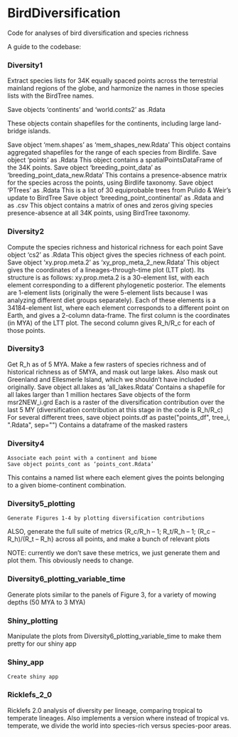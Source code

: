 # BirdDiversification
Code for analyses of bird diversification and species richness

A guide to the codebase:

### Diversity1
Extract species lists for 34K equally spaced points across the terrestrial mainland regions of the globe, and harmonize the names in those species lists with the BirdTree names.

Save objects ‘continents’ and ‘world.conts2’ as .Rdata

   These objects contain shapefiles for the continents, including large land-bridge islands.

Save object ‘mem.shapes’ as ‘mem_shapes_new.Rdata’
This object contains aggregated shapefiles for the range of each species from Birdlife.
Save object ‘points’ as .Rdata
	This object contains a spatialPointsDataFrame of the 34K points.
	Save object ‘breeding_point_data’ as ‘breeding_point_data_new.Rdata’
This contains a presence-absence matrix for the species across the points, using Birdlife taxonomy.
Save object ‘PTrees’ as .Rdata
	This is a list of 30 equiprobable trees from Pulido & Weir’s update to BirdTree
Save object ‘breeding_point_continental’ as .Rdata and as .csv
This object contains a matrix of ones and zeros giving species presence-absence at all 34K points, using BirdTree taxonomy.

### Diversity2
Compute the species richness and historical richness for each point
Save object ‘cs2’ as .Rdata
	This object gives the species richness of each point.
Save object ‘xy.prop.meta.2’ as ‘xy_prop_meta_2_new.Rdata’
This object gives the coordinates of a lineages-through-time plot (LTT plot). Its structure is as follows: xy.prop.meta.2 is a 30-element list, with each element corresponding to a different phylogenetic posterior. The elements are 1-element lists (originally the were 5-element lists because I was analyzing different diet groups separately). Each of these elements is a 34184-element list, where each element corresponds to a different point on Earth, and gives a 2-column data-frame.  The first column is the coordinates (in MYA) of the LTT plot.  The second column gives R_h/R_c for each of those points.
	
### Diversity3
Get R_h as of 5 MYA. Make a few rasters of species richness and of historical richness as of 5MYA, and mask out large lakes. Also mask out Greenland and Ellesmerle Island, which we shouldn’t have included originally.
Save object all.lakes as ‘all_lakes.Rdata’
	Contains a shapefile for all lakes larger than 1 million hectares
Save objects of the form msr2NEW_i.grd
Each is a raster of the diversification contribution over the last 5 MY (diversification contribution at this stage in the code is R_h/R_c)
For several different trees, save object points.df as paste("points_df", tree_i, ".Rdata", sep="")
	Contains a dataframe of the masked rasters
	
### Diversity4
	Associate each point with a continent and biome
	Save object points_cont as ‘points_cont.Rdata’
This contains a named list where each element gives the points belonging to a given biome-continent combination.

### Diversity5_plotting
	Generate Figures 1-4 by plotting diversification contributions
ALSO, generate the full suite of metrics {R_c/R_h – 1; R_t/R_h – 1; (R_c – R_h)/(R_t – R_h} across all points, and make a bunch of relevant plots

NOTE: currently we don’t save these metrics, we just generate them and plot them.  This obviously needs to change.

### Diversity6_plotting_variable_time
Generate plots similar to the panels of Figure 3, for a variety of mowing depths (50 MYA to 3 MYA)

### Shiny_plotting
Manipulate the plots from Diversity6_plotting_variable_time to make them pretty for our shiny app

### Shiny_app
	Create shiny app

### Ricklefs_2_0
Ricklefs 2.0 analysis of diversity per lineage, comparing tropical to temperate lineages.  Also implements a version where instead of tropical vs. temperate, we divide the world into species-rich versus species-poor areas.
